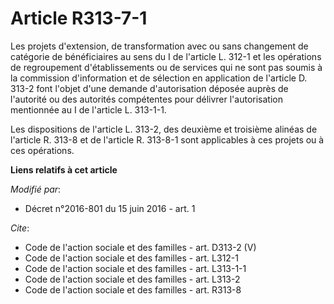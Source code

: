 # Article R313-7-1

Les projets d'extension, de transformation avec ou sans changement de catégorie de bénéficiaires au sens du I de l'article L.
312-1 et les opérations de regroupement d'établissements ou de services qui ne sont pas soumis à la commission d'information
et de sélection en application de l'article D. 313-2 font l'objet d'une demande d'autorisation déposée auprès de l'autorité
ou des autorités compétentes pour délivrer l'autorisation mentionnée au I de l'article L. 313-1-1. 

Les dispositions de l'article L. 313-2, des deuxième et troisième alinéas de l'article R. 313-8 et de l'article R. 313-8-1
sont applicables à ces projets ou à ces opérations.

**Liens relatifs à cet article**

_Modifié par_:

  - Décret n°2016-801 du 15 juin 2016 - art. 1

_Cite_:

  - Code de l'action sociale et des familles - art. D313-2 (V)
  - Code de l'action sociale et des familles - art. L312-1
  - Code de l'action sociale et des familles - art. L313-1-1
  - Code de l'action sociale et des familles - art. L313-2
  - Code de l'action sociale et des familles - art. R313-8
